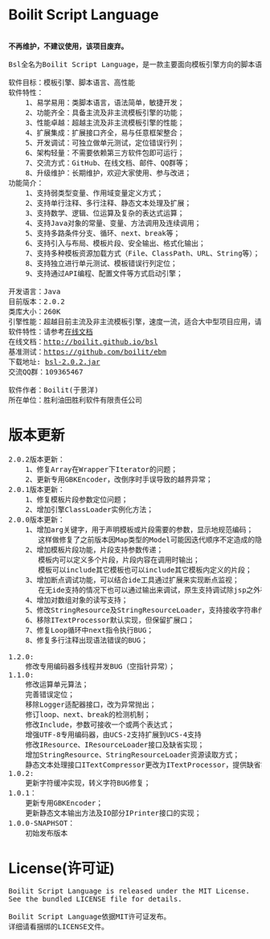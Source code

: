 Boilit Script Language
===
<pre>

<strong>不再维护，不建议使用，该项目废弃。</strong>

Bsl全名为Boilit Script Language，是一款主要面向模板引擎方向的脚本语言。

软件目标：模板引擎、脚本语言、高性能
软件特性：
    1、易学易用：类脚本语言，语法简单，敏捷开发；
    2、功能齐全：具备主流及非主流模板引擎的功能；
    3、性能卓越：超越主流及非主流模板引擎的性能；
    4、扩展集成：扩展接口齐全，易与任意框架整合；
    5、开发调试：可独立做单元测试，定位错误行列；
    6、架构轻量：不需要依赖第三方软件包即可运行；
    7、交流方式：GitHub、在线文档、邮件、QQ群等；
    8、升级维护：长期维护，欢迎大家使用、参与改进；
功能简介：
    1、支持弱类型变量、作用域变量定义方式；
    2、支持单行注释、多行注释、静态文本处理及扩展；
    3、支持数学、逻辑、位运算及复杂的表达式运算；
    4、支持Java对象的常量、变量、方法调用及连续调用；
    5、支持多路条件分支、循环、next、break等；
    6、支持引入与布局、模板片段、安全输出、格式化输出；
    7、支持多种模板资源加载方式（File、ClassPath、URL、String等）；
    8、支持独立进行单元测试、模板错误行列定位；
    9、支持通过API编程、配置文件等方式启动引擎；

开发语言：Java
目前版本：2.0.2
类库大小：260K
引擎性能：超越目前主流及非主流模板引擎，速度一流，适合大中型项目应用，请查看在线文档或基准测试内的测试结果;
软件特性：请参考<a href="http://boilit.github.io/bsl">在线文档</a>
在线文档：<a href="http://boilit.github.io/bsl">http://boilit.github.io/bsl</a>
基准测试：<a href="https://github.com/boilit/ebm">https://github.com/boilit/ebm</a>
下载地址: <a href="http://boilit.github.io/bsl/releases/bsl-2.0.2.jar">bsl-2.0.2.jar</a>
交流QQ群：109365467

软件作者：Boilit(于景洋)
所在单位：胜利油田胜利软件有限责任公司
</pre>

版本更新
===
<pre>
2.0.2版本更新：
    1、修复Array在Wrapper下Iterator的问题；
    2、更新专用GBKEncoder，改倒序时手误导致的越界异常；
2.0.1版本更新：
    1、修复模板片段参数定位问题；
    2、增加引擎ClassLoader实例化方法；
2.0.0版本更新：
    1、增加arg关键字，用于声明模板或片段需要的参数，显示地规范编码；
       这样做修复了之前版本因Map类型的Model可能因迭代顺序不定造成的隐藏BUG，同时也提升了模板渲染速度；
    2、增加模板片段功能，片段支持参数传递；
       模板内可以定义多个片段，片段内容在调用时输出；
       模板可以include其它模板也可以include其它模板内定义的片段；
    3、增加断点调试功能，可以结合ide工具通过扩展来实现断点监视；
       在无ide支持的情况下也可以通过输出来调试，原生支持调试除jsp之外在其它模板引擎很少见到的功能；
    4、增加对数组对象的读写支持；
    5、修改StringResource及StringResourceLoader，支持接收字符串作为模板；
    6、移除ITextProcessor默认实现，但保留扩展口；
    7、修复Loop循环中next指令执行BUG；
    8、修复多行注释出现语法错误的BUG；

1.2.0:
    修改专用编码器多线程并发BUG（空指针异常）；
1.1.0:
    修改运算单元算法；
    完善错误定位；
    移除Logger适配器接口，改为异常抛出；
    修订loop、next、break的检测机制；
    修改Include，参数可接收一个或两个表达式；
    增强UTF-8专用编码器，由UCS-2支持扩展到UCS-4支持
    修改IResource、IResourceLoader接口及缺省实现；
    增加StringResource、StringResourceLoader资源读取方式；
    静态文本处理接口ITextCompressor更改为ITextProcessor，提供缺省实现，一般用不到该功能；
1.0.2:
    更新字符缓冲实现，转义字符BUG修复；
1.0.1：
    更新专用GBKEncoder；
    更新静态文本输出方法及IO部分IPrinter接口的实现；
1.0.0-SNAPHSOT：
    初始发布版本
</pre>

License(许可证)
===
<pre>
Boilit Script Language is released under the MIT License. 
See the bundled LICENSE file for details.

Boilit Script Language依据MIT许可证发布。
详细请看捆绑的LICENSE文件。
</pre>
